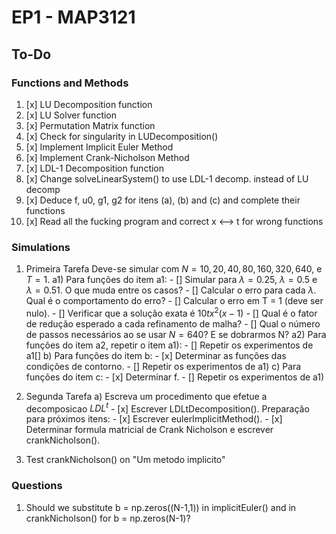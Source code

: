 # EP1 - MAP3121

## To-Do

### Functions and Methods

1. [x] LU Decomposition function
2. [x]  LU Solver function
3. [x] Permutation Matrix function
4. [x] Check for singularity in LUDecomposition()
5. [x] Implement Implicit Euler Method
6. [x] Implement Crank-Nicholson Method
7. [x] LDL-1 Decomposition function
8. [x] Change solveLinearSystem() to use LDL-1 decomp. instead of LU decomp
9. [x] Deduce f, u0, g1, g2 for itens (a), (b) and (c) and complete their functions
10. [x] Read all the fucking program and correct x <--> t for wrong functions

### Simulations

1. Primeira Tarefa
    Deve-se simular com $N = 10, 20, 40, 80, 160, 320, 640$, e $T = 1$.
    a1) Para funções do item a1:
        - [] Simular para $\lambda = 0.25$, $\lambda = 0.5$ e $\lambda = 0.51$. O que muda entre os casos? 
        - [] Calcular o erro para cada $\lambda$. Qual é o comportamento do erro?
        - [] Calcular o erro em T = 1 (deve ser nulo). 
        - [] Verificar que a solução exata é $10tx^2(x-1)$
        - [] Qual é o fator de redução esperado a cada refinamento de malha?
        - [] Qual o número de passos necessários ao se usar $N = 640$? E se dobrarmos N?
    a2) Para funções do item a2, repetir o item a1):
        - [] Repetir os experimentos de a1[]
    b) Para funções do item b:
        - [x] Determinar as funções das condições de contorno.
        - [] Repetir os experimentos de a1)
    c) Para funções do item c:
        - [x] Determinar f.
        - [] Repetir os experimentos de a1)
     
2. Segunda Tarefa
    a) Escreva um procedimento que efetue a decomposicao $LDL^t$
        - [x] Escrever LDLtDecomposition(). 
    Preparação para próximos itens: 
        - [x] Escrever eulerImplicitMethod().
        - [x] Determinar formula matricial de Crank Nicholson e escrever crankNicholson().
3. Test crankNicholson() on "Um metodo implicito"

### Questions

1. Should we substitute b = np.zeros((N-1,1)) in implicitEuler() and in 
crankNicholson() for b = np.zeros(N-1)? 
